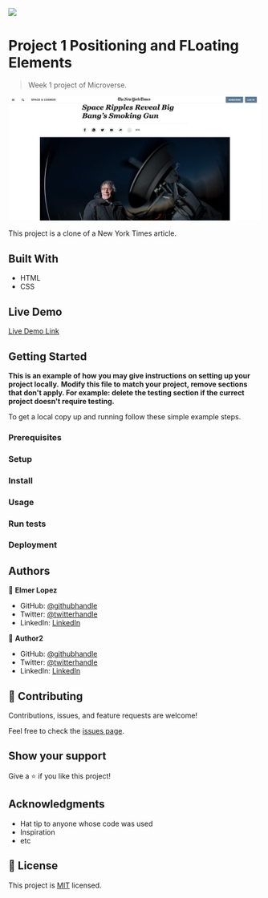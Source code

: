 ![](https://img.shields.io/badge/Microverse-blueviolet)

# Project 1 Positioning and FLoating Elements

> Week 1 project of Microverse.

<img src="img/ScreeShot-wk1Proj.png" width="700">

This project is a clone of a New York Times article.

## Built With

- HTML
- CSS

## Live Demo

[Live Demo Link](https://livedemo.com)

## Getting Started

**This is an example of how you may give instructions on setting up your project locally.**
**Modify this file to match your project, remove sections that don't apply. For example: delete the testing section if the currect project doesn't require testing.**

To get a local copy up and running follow these simple example steps.

### Prerequisites

### Setup

### Install

### Usage

### Run tests

### Deployment

## Authors

👤 **Elmer Lopez**

- GitHub: [@githubhandle](https://github.com/memelopez)
- Twitter: [@twitterhandle](https://www.linkedin.com/in/elmer-lopez-51b187200/)
- LinkedIn: [LinkedIn](https://twitter.com/memelopez10)

👤 **Author2**

- GitHub: [@githubhandle](https://github.com/githubhandle)
- Twitter: [@twitterhandle](https://twitter.com/twitterhandle)
- LinkedIn: [LinkedIn](https://linkedin.com/linkedinhandle)

## 🤝 Contributing

Contributions, issues, and feature requests are welcome!

Feel free to check the [issues page](issues/).

## Show your support

Give a ⭐️ if you like this project!

## Acknowledgments

- Hat tip to anyone whose code was used
- Inspiration
- etc

## 📝 License

This project is [MIT](lic.url) licensed.
